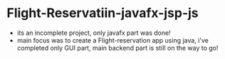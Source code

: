 # Flight-Reservatiin-javafx-jsp-js
- its an incomplete project, only javafx part was done!
- main focus was to create a Flight-reservation app using java, i've completed only GUI part, main backend part is still on the way to go!

